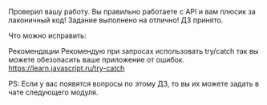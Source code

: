 Проверил вашу работу. Вы правильно работаете с API и вам плюсик за лаконичный код! Задание выполнено на отлично!
ДЗ принято.

Что можно исправить:


Рекомендации
Рекомендую при запросах использовать try/catch так вы можете обезопасить ваше приложение от ошибок.
https://learn.javascript.ru/try-catch

PS: Если у вас появятся вопросы по этому ДЗ, то вы их можете задать в чате следующего модуля.
